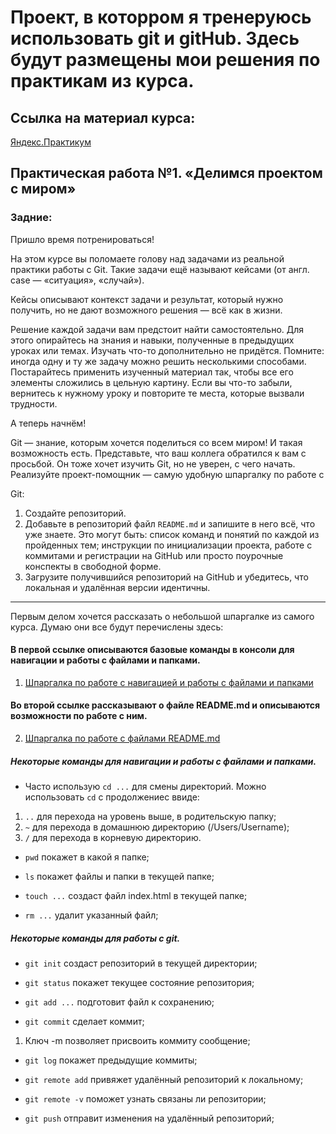 # Проект, в которром я тренеруюсь использовать git и gitHub. Здесь будут размещены мои решения по практикам из курса. 

## Ссылка на материал курса:
[Яндекс.Практикум](https://practicum.yandex.ru/git-basics/?from=catalog) 

## Практическая работа №1. «Делимся проектом с миром»

### Задние:

Пришло время потренироваться!

На этом курсе вы поломаете голову над задачами из реальной практики работы с Git. Такие задачи ещё называют кейсами (от англ. case — «ситуация», «случай»).

Кейсы описывают контекст задачи и результат, который нужно получить, но не дают возможного решения — всё как в жизни.

Решение каждой задачи вам предстоит найти самостоятельно. Для этого опирайтесь на знания и навыки, полученные в предыдущих уроках или темах. Изучать что-то дополнительно не придётся.
Помните: иногда одну и ту же задачу можно решить несколькими способами. Постарайтесь применить изученный материал так, чтобы все его элементы сложились в цельную картину. Если вы что-то забыли, вернитесь к нужному уроку и повторите те места, которые вызвали трудности.

А теперь начнём!

Git — знание, которым хочется поделиться со всем миром! И такая возможность есть.
Представьте, что ваш коллега обратился к вам с просьбой. Он тоже хочет изучить Git, но не уверен, с чего начать. Реализуйте проект-помощник — самую удобную шпаргалку по работе с 

Git:
1. Создайте репозиторий.
2. Добавьте в репозиторий файл ``README.md`` и запишите в него всё, что уже знаете. Это могут быть: список команд и понятий по каждой из пройденных тем; инструкции по инициализации проекта, работе с коммитами и регистрации на GitHub или просто поурочные конспекты в свободной форме.
3. Загрузите получившийся репозиторий на GitHub и убедитесь, что локальная и удалённая версии идентичны.

----

Первым делом хочется рассказать о небольшой шпаргалке из самого курса. Думаю они все будут перечислены здесь: 

#### В первой ссылке описываются базовые команды в консоли для навигации и работы с файлами и папками. 
1. [Шпаргалка по работе с навигацией и работы с файлами и папками](https://practicum.yandex.ru/trainer/git-basics/lesson/fe0bcd71-f592-423b-bb81-27c37a6a115b/)

#### Во второй ссылке рассказывают о файле README.md и описываются возможности по работе с ним. 
2. [Шпаргалка по работе с файлами README.md](https://practicum.yandex.ru/trainer/git-basics/lesson/c6b9607c-e8bc-4446-89f9-c74522c3492f/)





##### Некоторые команды для навигации и работы с файлами и папками. 

* Часто использую `cd ...` для смены директорий. Можно использовать `cd` с продолжениес ввиде: 
1. `..` для перехода на уровень выше, в родительскую папку; 
2. `~` для перехода в домашнюю директорию (/Users/Username);
3. `/` для перехода в корневую директорию.

* `pwd` покажет в какой я папке;

* `ls` покажет файлы и папки в текущей папке;

* `touch ...` создаст файл index.html в текущей папке;

* `rm ...` удалит указанный файл;

##### Некоторые команды для работы с git.

* `git init` создаст репозиторий в текущей директории;

* `git status` покажет текущее состояние репозитория;

* `git add ...` подготовит файл к сохранению;

* `git commit` сделает коммит;

1. Ключ -m позволяет присвоить коммиту сообщение;

* `git log` покажет предыдущие коммиты;

* `git remote add` привяжет удалённый репозиторий к локальному;

* `git remote -v` поможет узнать связаны ли репозитории;

* `git push` отправит изменения на удалённый репозиторий;
